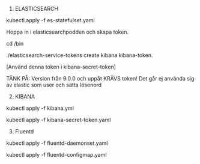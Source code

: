 1. ELASTICSEARCH

kubectl apply -f es-statefulset.yaml

Hoppa in i elasticsearchpodden och skapa token.

cd /bin

./elasticsearch-service-tokens create kibana kibana-token.

[Använd denna token i kibana-secret-token]

TÄNK PÅ:
Version från 9.0.0 och uppåt KRÄVS token! Det går ej använda sig av elastic som user och sätta lösenord

2. KIBANA
   
kubectl apply -f kibana.yml

kubectl apply -f kibana-secret-token.yaml

3. Fluentd
   
kubectl apply -f fluentd-daemonset.yaml

kubectl apply -f fluentd-configmap.yaml

